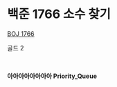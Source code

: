 # 백준 1766 소수 찾기

[BOJ 1766](https://www.acmicpc.net/problem/1766)

골드 2

<br/>

**아아아아아아아아 Priority_Queue**
